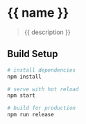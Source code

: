 # {{ name }}

> {{ description }}

## Build Setup

``` bash
# install dependencies
npm install

# serve with hot reload
npm start

# build for production
npm run release
```